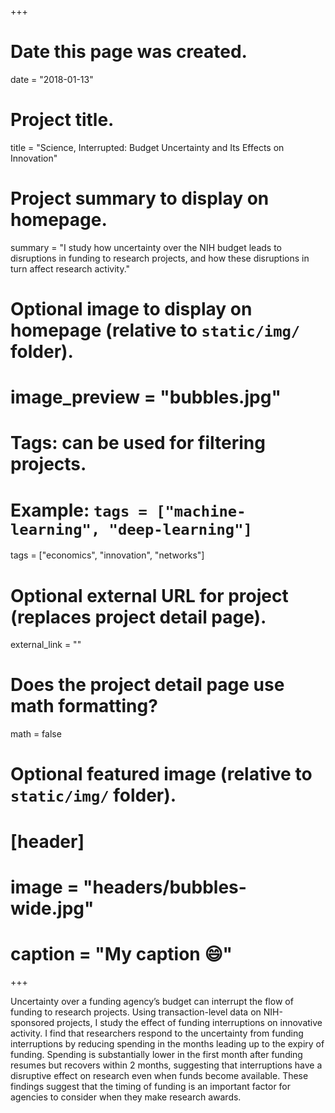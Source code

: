 +++
# Date this page was created.
date = "2018-01-13"

# Project title.
title = "Science, Interrupted: Budget Uncertainty and Its Effects on Innovation"

# Project summary to display on homepage.
summary = "I study how uncertainty over the NIH budget leads to disruptions in funding to research projects, and how these disruptions in turn affect research activity."

# Optional image to display on homepage (relative to `static/img/` folder).
# image_preview = "bubbles.jpg"

# Tags: can be used for filtering projects.
# Example: `tags = ["machine-learning", "deep-learning"]`
tags = ["economics", "innovation", "networks"]

# Optional external URL for project (replaces project detail page).
external_link = ""

# Does the project detail page use math formatting?
math = false

# Optional featured image (relative to `static/img/` folder).
# [header]
# image = "headers/bubbles-wide.jpg"
# caption = "My caption :smile:"

+++

Uncertainty over a funding agency’s budget can interrupt the flow of funding to research projects. Using transaction-level data on NIH-sponsored projects, I study the effect of funding interruptions on innovative activity. I find that researchers respond to the uncertainty from funding interruptions by reducing spending in the months leading up to the expiry of funding. Spending is substantially lower in the first month after funding resumes but recovers within 2 months, suggesting that interruptions have a disruptive effect on research even when funds become available. These findings suggest that the timing of funding is an important factor for agencies to consider when they make research awards.
